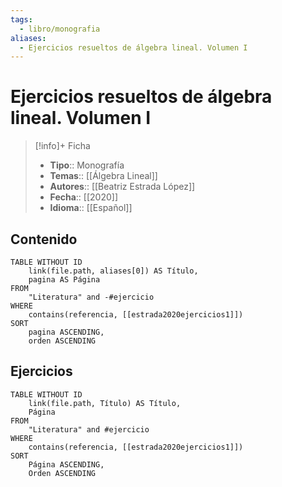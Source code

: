 ```yaml
---
tags:
  - libro/monografia
aliases:
  - Ejercicios resueltos de álgebra lineal. Volumen I
---
```

# Ejercicios resueltos de álgebra lineal. Volumen I

>[!info]+ Ficha
>- **Tipo**:: Monografía
>- **Temas**:: [[Álgebra Lineal]]
>- **Autores**:: [[Beatriz Estrada López]]
>- **Fecha**:: [[2020]]
>- **Idioma**:: [[Español]]

## Contenido
```dataview
TABLE WITHOUT ID
    link(file.path, aliases[0]) AS Título,
    pagina AS Página
FROM
    "Literatura" and -#ejercicio
WHERE
    contains(referencia, [[estrada2020ejercicios1]])
SORT
    pagina ASCENDING,
    orden ASCENDING
```

## Ejercicios
```dataview
TABLE WITHOUT ID
    link(file.path, Título) AS Título,
    Página
FROM
    "Literatura" and #ejercicio
WHERE
    contains(referencia, [[estrada2020ejercicios1]])
SORT
    Página ASCENDING,
    Orden ASCENDING
```
